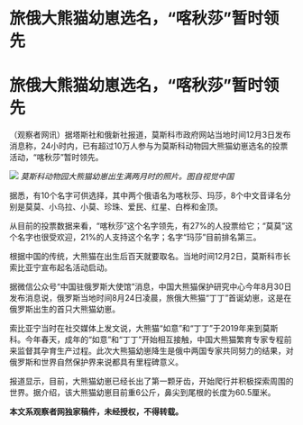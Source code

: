 # 旅俄大熊猫幼崽选名，“喀秋莎”暂时领先

# 旅俄大熊猫幼崽选名，“喀秋莎”暂时领先

（观察者网讯）据塔斯社和俄新社报道，莫斯科市政府网站当地时间12月3日发布消息称，24小时内，已有超过10万人参与为莫斯科动物园大熊猫幼崽选名的投票活动，“喀秋莎”暂时领先。

![](https://inews.gtimg.com/om_bt/Onr49dyk_7NEgQKpQVGxr48uaTDcOsiWgAu2cJG1SxAHkAA/1000)
_莫斯科动物园大熊猫幼崽出生满两月时的照片。图自视觉中国_

据悉，有10个名字可供选择，其中两个俄语名为喀秋莎、玛莎，8个中文音译名分别是莫莫、小乌拉、小莫、珍珠、爱民、红星、白桦和金顶。

从目前的投票数据来看，“喀秋莎”这个名字领先，有27%的人投票给它；“莫莫”这个名字也很受欢迎，21%的人支持这个名字；名字“玛莎”目前排名第三。

根据中国的传统，大熊猫在出生后百天就要取名。当地时间12月2日，莫斯科市长索比亚宁宣布起名活动启动。

据微信公众号“中国驻俄罗斯大使馆”消息，中国大熊猫保护研究中心今年8月30日发布消息说，俄罗斯当地时间8月24日凌晨，旅俄大熊猫“丁丁”首诞幼崽，这是在俄罗斯出生的首只大熊猫幼崽。

索比亚宁当时在社交媒体上发文说，大熊猫“如意”和“丁丁”于2019年来到莫斯科。今年春天，成年的“如意”和“丁丁”开始相互接触，中国大熊猫繁育专家专程前来监督其孕育生产过程。此次大熊猫幼崽降生是俄中两国专家共同努力的结果，对俄罗斯和世界自然保护界来说都具有里程碑意义。

报道显示，目前，大熊猫幼崽已经长出了第一颗牙齿，开始爬行并积极探索周围的世界。据介绍，该大熊猫幼崽目前重6公斤，鼻尖到尾根的长度为60.5厘米。

**本文系观察者网独家稿件，未经授权，不得转载。**


